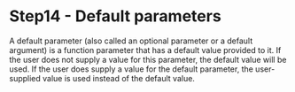 # Step14 - Default parameters
A default parameter (also called an optional parameter or a default argument) is a function parameter that has a default value provided to it.
If the user does not supply a value for this parameter, the default value will be used. If the user does supply a value for the default parameter, the user-supplied value is used instead of the default value.